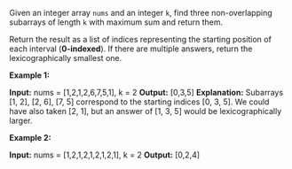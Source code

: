 Given an integer array  `nums`  and an integer  `k`, find three non-overlapping subarrays of length  `k`  with maximum sum and return them.

Return the result as a list of indices representing the starting position of each interval (**0-indexed**). If there are multiple answers, return the lexicographically smallest one.

**Example 1:**

**Input:** nums = [1,2,1,2,6,7,5,1], k = 2
**Output:** [0,3,5]
**Explanation:** Subarrays [1, 2], [2, 6], [7, 5] correspond to the starting indices [0, 3, 5].
We could have also taken [2, 1], but an answer of [1, 3, 5] would be lexicographically larger.

**Example 2:**

**Input:** nums = [1,2,1,2,1,2,1,2,1], k = 2
**Output:** [0,2,4]


